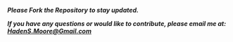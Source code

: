***Please Fork the Repository to stay updated.***

***If you have any questions or would like to contribute, please email me at: HadenS.Moore@Gmail.com***

